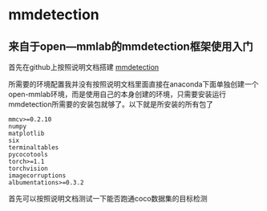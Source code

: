 mmdetection
=================

来自于open—mmlab的mmdetection框架使用入门
----------------------------------------------------



首先在github上按照说明文档搭建
[mmdetection](https://github.com/open-mmlab/mmdetection)

所需要的环境配置我并没有按照说明文档里面直接在anaconda下面单独创建一个open-mmlab环境，而是使用自己的本身创建的环境，只需要安装运行mmdetection所需要的安装包就够了。以下就是所安装的所有包了
```
mmcv>=0.2.10
numpy
matplotlib
six
terminaltables
pycocotools
torch>=1.1
torchvision
imagecorruptions
albumentations>=0.3.2
```

首先可以按照说明文档测试一下能否跑通coco数据集的目标检测

